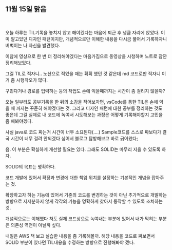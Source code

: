 ## 11월 15일 맑음

<br>

오늘 하루는 TIL기록을 놓치지 않고 해야겠다는 마음에 퇴근 후 냉큼 자리에 앉았다. 이미 알고있던 디자인 패턴이지만, 개념적으로만 이해한 내용을 다시금 풀어서 기록하자니 버벅이는 나 자신을 발견했다. 

이참에 영상으로 한 번 더 정리해야겠다는 마음가짐으로 동영상을 시청하며 노트로 잠깐 정리해보았다. 

그걸 TIL로 적자니.. 노션으로 적었을 때는 휙휙 했던 것 같은데 md 코드로만 적자니 이거 좀 시행착오가 많다. 

꾸민다거나 경로를 입력하는 등의 작업도 손에 익을때까지는 시간이 좀 걸리지 않을까?

오늘 일부라도 공부기록을 한 뒤의 소감을 적어보자면, vsCode를 통한 TIL은 손에 익을 때 까지는 꾸준히 해야겠다는 것. 그리고 디자인 패턴에 대한 공부를 정리하는 것도 좋은데 그걸 실제로 내 코드에 녹여서 시도해보는 과정은 어떻게 기록해야할지 고민을 좀 해봐야겠다.

사실 java로 코드 짜는거 시간이 너무 소요된다(....)
Sample코드를 스스로 짜보다가 결국 시간이 너무 걸려 안되겠다 싶어서 블로그 탐방해보고 바로 긁어왔다;

음. 이 부분은 확실하게 개선할 필요는 있다. 
그래도 SOLID는 마무리 지을 수 있도록 하자. 

SOLID의 목표는 명확하다.

코드 개발에 있어서 확장과 변경에 대한 책임 위치를 설정하는 기본적인 개념을 잡아주는 것.

확장하고자 하는 기능에 있어서 기존의 코드를 변경하는 것이 아닌 추가적으로 개발하는 방향으로 지저분하지 않게 각각의 기능을 명확하게 찾아서 동작할 수 있도록 조치하는 것.

개념적으로는 이해했다 쳐도 실제 코드상으로 녹여내는 부분에 있어서 내가 막히는 부분은 의존성 역전이 아닐까 싶다. 

내일은 AWS 책 보고 실습한 내용을 좀 기록해볼까.
해당 내용을 코드로 짜보면서 SOLID 부분이 있다면 TIL내용을 수정하는 방향으로 진행해봐야 겠다.